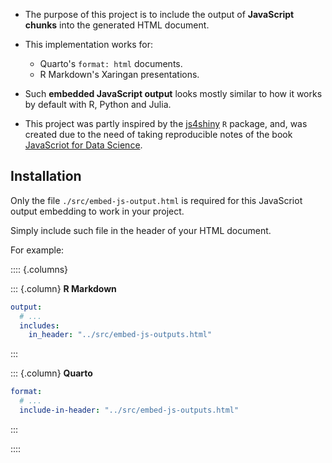 - The purpose of this project is to include
the output of **JavaScript chunks** into the
generated HTML document.

- This implementation works for:
    - Quarto's `format: html` documents.
    - R Markdown's Xaringan presentations. 

- Such **embedded JavaScript output** looks mostly
similar to how it works by default with
R, Python and Julia.

- This project was partly inspired by the
[js4shiny](https://github.com/gadenbuie/js4shiny) 
`R` package, and, was created due to the need
of taking reproducible notes of the 
book [JavaScriot for Data Science](https://third-bit.com/js4ds/).

## Installation

Only the file `./src/embed-js-output.html` is required for
this JavaScriot output embedding to work in your project.

Simply include such file in the header of your HTML document.

For example:

:::: {.columns}

::: {.column}
**R Markdown** 

```yaml
output:
  # ...
  includes:
    in_header: "../src/embed-js-outputs.html"
```
::: 

::: {.column}
**Quarto** 

```yaml
format:
  # ...
  include-in-header: "../src/embed-js-outputs.html"
```

::: 

::::